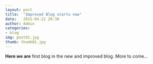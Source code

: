 ```yaml
---
layout: post
title:  "Improved Blog starts now"
date:   2015-04-22 20:38
author: Admin
categories:
- blog
img: post01.jpg
thumb: thumb01.jpg
---
```


<b>Here we are</b> first blog in the new and improved blog. More to come...

[hampden]: https://github.com/jekyll/jekyll